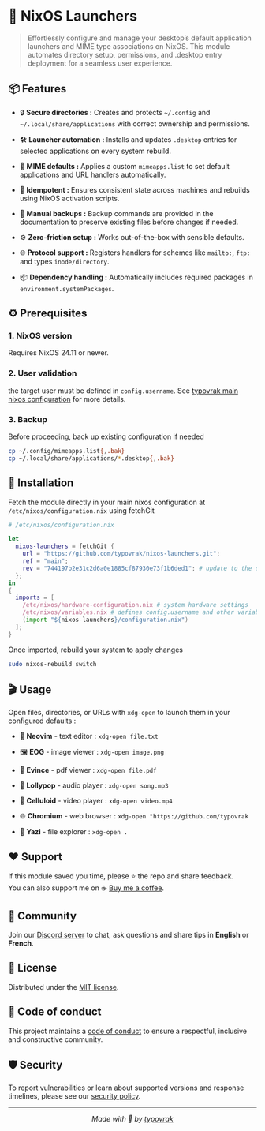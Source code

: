 # 🔧 NixOS Launchers

> Effortlessly configure and manage your desktop’s default application launchers and MIME type associations on NixOS. This module automates directory setup, permissions, and .desktop entry deployment for a seamless user experience.

## 📦 Features

- 🔒 **Secure directories :** Creates and protects ```~/.config``` and ```~/.local/share/applications``` with correct ownership and permissions.

- 🛠️ **Launcher automation :** Installs and updates ```.desktop``` entries for selected applications on every system rebuild.

- 📑 **MIME defaults :** Applies a custom ```mimeapps.list``` to set default applications and URL handlers automatically.

- 🔄 **Idempotent :** Ensures consistent state across machines and rebuilds using NixOS activation scripts.

- 💾 **Manual backups :** Backup commands are provided in the documentation to preserve existing files before changes if needed.

- ⚙️ **Zero-friction setup :** Works out-of-the-box with sensible defaults.

- 🌐 **Protocol support :** Registers handlers for schemes like ```mailto:```, ```ftp:``` and types ```inode/directory```.

- 📦 **Dependency handling :** Automatically includes required packages in ```environment.systemPackages```.

## ⚙️ Prerequisites

### 1. NixOS version
Requires NixOS 24.11 or newer.

### 2. User validation
the target user must be defined in ```config.username```. See [typovrak main nixos configuration](https://github.com/typovrak/nixos) for more details.

### 3. Backup
Before proceeding, back up existing configuration if needed
```bash
cp ~/.config/mimeapps.list{,.bak}
cp ~/.local/share/applications/*.desktop{,.bak}
```

## 🚀 Installation
Fetch the module directly in your main nixos configuration at ```/etc/nixos/configuration.nix``` using fetchGit
```nix
# /etc/nixos/configuration.nix

let
  nixos-launchers = fetchGit {
    url = "https://github.com/typovrak/nixos-launchers.git";
    ref = "main";
    rev = "744197b2e31c2d6a0e1885cf87930e73f1b6ded1"; # update to the desired commit
  };
in
{
  imports = [
    /etc/nixos/hardware-configuration.nix # system hardware settings
    /etc/nixos/variables.nix # defines config.username and other variables, see https://github.com/typovrak/nixos for more details
    (import "${nixos-launchers}/configuration.nix")
  ];
}
```

Once imported, rebuild your system to apply changes
```bash
sudo nixos-rebuild switch
```

## 🎬 Usage

Open files, directories, or URLs with `xdg-open` to launch them in your configured defaults :

- 📝 **Neovim** - text editor : ```xdg-open file.txt```

- 🖼️ **EOG** - image viewer : ```xdg-open image.png```

- 📄 **Evince** - pdf viewer : ```xdg-open file.pdf```

- 🍭 **Lollypop** - audio player : ```xdg-open song.mp3```

- 🎥 **Celluloid** - video player : ```xdg-open video.mp4```

- 🌐 **Chromium** - web browser : ```xdg-open "https://github.com/typovrak```

- 📂 **Yazi** - file explorer : ```xdg-open .```

## ❤️ Support

If this module saved you time, please ⭐️ the repo and share feedback.  
You can also support me on ☕ [Buy me a coffee](https://www.buymeacoffee.com/typovrak).

## 💬 Community

Join our [Discord server](https://discord.gg/4Nq2cDAH) to chat, ask questions and share tips in **English** or **French**.

## 📝 License

Distributed under the [MIT license](LICENSE.md).

## 📜 Code of conduct

This project maintains a [code of conduct](.github/CODE_OF_CONDUCT.md) to ensure a respectful, inclusive and constructive community.

## 🛡️ Security

To report vulnerabilities or learn about supported versions and response timelines, please see our [security policy](.github/SECURITY.md).

---

<p align="center"><i>Made with 💜 by <a href="https://typovrak.tv">typovrak</a></i></p>
